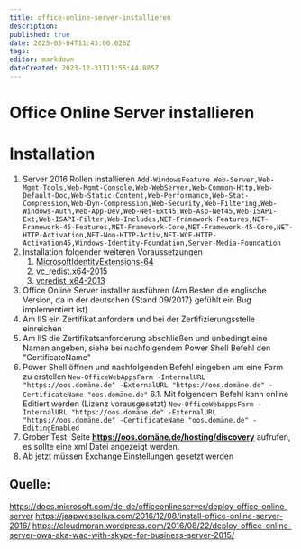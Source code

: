 ```yaml
---
title: office-online-server-installieren
description: 
published: true
date: 2025-05-04T11:43:00.026Z
tags: 
editor: markdown
dateCreated: 2023-12-31T11:55:44.885Z
---
```


# Office Online Server installieren

# Installation

1. Server 2016 Rollen installieren
	`Add-WindowsFeature Web-Server,Web-Mgmt-Tools,Web-Mgmt-Console,Web-WebServer,Web-Common-Http,Web-Default-Doc,Web-Static-Content,Web-Performance,Web-Stat-Compression,Web-Dyn-Compression,Web-Security,Web-Filtering,Web-Windows-Auth,Web-App-Dev,Web-Net-Ext45,Web-Asp-Net45,Web-ISAPI-Ext,Web-ISAPI-Filter,Web-Includes,NET-Framework-Features,NET-Framework-45-Features,NET-Framework-Core,NET-Framework-45-Core,NET-HTTP-Activation,NET-Non-HTTP-Activ,NET-WCF-HTTP-Activation45,Windows-Identity-Foundation,Server-Media-Foundation`
2. Installation folgender weiteren Voraussetzungen 
    1. [MicrosoftIdentityExtensions-64](https://go.microsoft.com/fwlink/p/?LinkId=620072)
    2. [vc\_redist.x64-2015](https://www.microsoft.com/en-us/download/details.aspx?id=48145)
    3. [vcredist\_x64-2013](https://www.microsoft.com/en-us/download/details.aspx?id=40784)
3. Office Online Server installer ausführen (Am Besten die englische Version, da in der deutschen {Stand 09/2017} gefühlt ein Bug implementiert ist)
4. Am IIS ein Zertifikat anfordern und bei der Zertifizierungsstelle einreichen
5. Am IIS die Zertifikatsanforderung abschließen und unbedingt eine Namen angeben, siehe bei nachfolgendem Power Shell Befehl den "CertificateName"
6. Power Shell öffnen und nachfolgenden Befehl eingeben um eine Farm zu erstellen 
	`New-OfficeWebAppsFarm -InternalURL "https://oos.domäne.de" -ExternalURL "https://oos.domäne.de" -CertificateName "oos.domäne.de"`
  6.1. Mit folgendem Befehl kann online Editiert werden (Lizenz vorausgesetzt)
  `New-OfficeWebAppsFarm -InternalURL "https://oos.domäne.de" -ExternalURL "https://oos.domäne.de" -CertificateName "oos.domäne.de" -EditingEnabled`
7. Grober Test: Seite **https://oos.domäne.de/hosting/discovery** aufrufen, es sollte eine xml Datei angezeigt werden.
8. Ab jetzt müssen Exchange Einstellungen gesetzt werden

## Quelle:
https://docs.microsoft.com/de-de/officeonlineserver/deploy-office-online-server
https://jaapwesselius.com/2016/12/08/install-office-online-server-2016/
https://cloudmoran.wordpress.com/2016/08/22/deploy-office-online-server-owa-aka-wac-with-skype-for-business-server-2015/